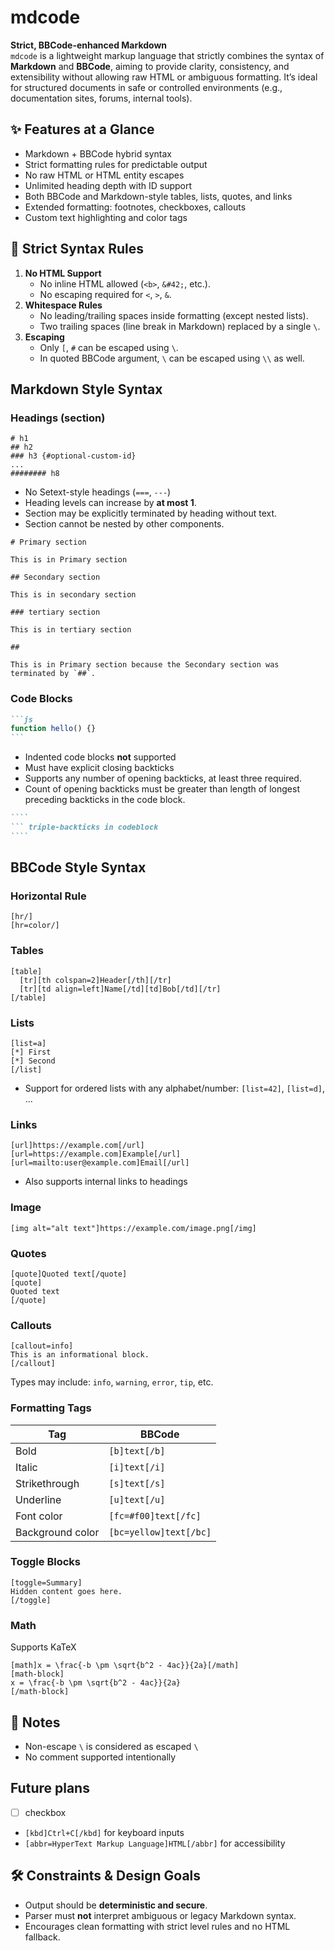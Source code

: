 # mdcode

**Strict, BBCode-enhanced Markdown**  
`mdcode` is a lightweight markup language that strictly combines the syntax of **Markdown** and **BBCode**, aiming to provide clarity, consistency, and extensibility without allowing raw HTML or ambiguous formatting. It’s ideal for structured documents in safe or controlled environments (e.g., documentation sites, forums, internal tools).

## ✨ Features at a Glance

- Markdown + BBCode hybrid syntax
- Strict formatting rules for predictable output
- No raw HTML or HTML entity escapes
- Unlimited heading depth with ID support
- Both BBCode and Markdown-style tables, lists, quotes, and links
- Extended formatting: footnotes, checkboxes, callouts
- Custom text highlighting and color tags

## 🚧 Strict Syntax Rules

1. **No HTML Support**
    - No inline HTML allowed (`<b>`, `&#42;`, etc.).
    - No escaping required for `<`, `>`, `&`.
2. **Whitespace Rules**
    - No leading/trailing spaces inside formatting (except nested lists).
    - Two trailing spaces (line break in Markdown) replaced by a single `\`.
3. **Escaping**
    - Only `[`, `#` can be escaped using `\`.
    - In quoted BBCode argument, `\` can be escaped using `\\` as well.

## Markdown Style Syntax

### Headings (section)

```
# h1
## h2
### h3 {#optional-custom-id}
...
######## h8
```

- No Setext-style headings (`===`, `---`)
- Heading levels can increase by **at most 1**.
- Section may be explicitly terminated by heading without text.
- Section cannot be nested by other components.

```
# Primary section

This is in Primary section

## Secondary section

This is in secondary section

### tertiary section

This is in tertiary section

##

This is in Primary section because the Secondary section was terminated by `##`.
```

### Code Blocks

````markdown
```js
function hello() {}
```
````

- Indented code blocks **not** supported
- Must have explicit closing backticks
- Supports any number of opening backticks, at least three required.
- Count of opening backticks must be greater than length of longest preceding backticks in the code block.

`````markdown
````
``` triple-backticks in codeblock
````
`````

## BBCode Style Syntax

### Horizontal Rule

```
[hr/]
[hr=color/]
```

### Tables

```
[table]
  [tr][th colspan=2]Header[/th][/tr]
  [tr][td align=left]Name[/td][td]Bob[/td][/tr]
[/table]
```

### Lists

```
[list=a]
[*] First
[*] Second
[/list]
```

- Support for ordered lists with any alphabet/number: `[list=42]`, `[list=d]`, ...

### Links

```
[url]https://example.com[/url]
[url=https://example.com]Example[/url]
[url=mailto:user@example.com]Email[/url]
```

- Also supports internal links to headings

### Image

```
[img alt="alt text"]https://example.com/image.png[/img]
```

### Quotes

```
[quote]Quoted text[/quote]
[quote]
Quoted text
[/quote]
```

### Callouts

```
[callout=info]
This is an informational block.
[/callout]
```

Types may include: `info`, `warning`, `error`, `tip`, etc.

### Formatting Tags

| Tag              | BBCode                 |
|------------------|------------------------|
| Bold             | `[b]text[/b]`          |
| Italic           | `[i]text[/i]`          |
| Strikethrough    | `[s]text[/s]`          |
| Underline        | `[u]text[/u]`          |
| Font color       | `[fc=#f00]text[/fc]`   |
| Background color | `[bc=yellow]text[/bc]` |

### Toggle Blocks

```
[toggle=Summary]
Hidden content goes here.
[/toggle]
```

### Math

Supports KaTeX

```
[math]x = \frac{-b \pm \sqrt{b^2 - 4ac}}{2a}[/math]
[math-block]
x = \frac{-b \pm \sqrt{b^2 - 4ac}}{2a}
[/math-block]
```

## 📌 Notes

- Non-escape `\` is considered as escaped `\`
- No comment supported intentionally

## Future plans

- [ ] checkbox
- `[kbd]Ctrl+C[/kbd]` for keyboard inputs
- `[abbr=HyperText Markup Language]HTML[/abbr]` for accessibility

## 🛠 Constraints & Design Goals

- Output should be **deterministic and secure**.
- Parser must **not** interpret ambiguous or legacy Markdown syntax.
- Encourages clean formatting with strict level rules and no HTML fallback.

